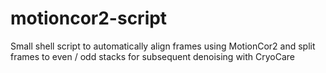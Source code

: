 # motioncor2-script
Small shell script to automatically align frames using MotionCor2 and split frames to even / odd stacks for subsequent denoising with CryoCare
